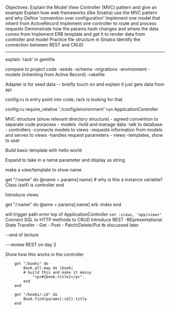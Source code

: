 Objectives:
Explain the Model View Controller (MVC) pattern and give an example
Explain how web frameworks (like Sinatra) use the MVC pattern and why
Define 'convention over configuration'
Implement one model that inherit from ActiveRecord
Implement one controller to route and process requests
Demonstrate how the params hash changes and where the data comes from
Implement ERB template and get it to render data from controller and model
Practice file structure in Sinatra
Identify the connection between REST and CRUD

***************

explain 'rack' in gemfile

compare to project code
	-seeds
	-schema
	-migrations
	-environment
	-models (inheriting from Active Record)
	-rakefile

Adapter is for seed data -- briefly touch on and explain it just gets data from api


config.ru is entry point into code; rack is looking for that

config.ru
	require_relative './config/environment'
	run ApplicationController

MVC structure (show relevant directory structure)
	- agreed convention to separate code purposes
	- models
		-hold and manage data
		-talk to database
	- controllers
		-connects models to views
		-requests information from models and serves to views
		-handles request parameters
	- views
		-templates, show to user

Build basic template with hello world

Expand to take in a name parameter and display as string

make a view/template to show name


get "/:name" do
	@name = params[:name] # why is this a instance variable?  Class (self) is controller
end

Introduce views

get "/:name" do
	@ame = params[:name]
	erb :index
end

will trigger path error
top of ApplicationController
`set :views, "app/views"`
Connect SQL to HTTP methods to CRUD
Introduce REST
	-REpresentational State Transfer
		- Get
		- Post
		- Patch/Delete/Put tb discussed later

--end of lecture

-- review REST on day 2

Show how this works in the controller

		get "/books" do
			Book.all.map do |book|
			# build this and make it messy
				"<p>#{book.title}</p>". 
			end
		end

		get "/books/:id" do
			Book.find(params[:id]).title
		end






